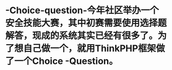 # -Choice-question-今年社区举办一个安全技能大赛，其中初赛需要使用选择题解答，现成的系统其实已经有很多了。为了想自己做一个，就用ThinkPHP框架做了一个Choice -Question。
